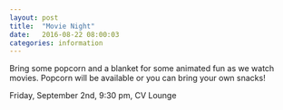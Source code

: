 ```yaml
---
layout: post
title:  "Movie Night"
date:   2016-08-22 08:00:03
categories: information
---
```


Bring some popcorn and a blanket for some animated fun as we watch movies. Popcorn will be available or you can bring your own snacks!

Friday, September 2nd, 9:30 pm, CV Lounge
